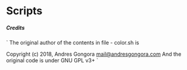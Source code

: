 # Scripts
##### Credits

`
The original author of the contents in file - color.sh is 

Copyright (c) 2018, Andres Gongora <mail@andresgongora.com> 
And the original code is under GNU GPL v3+
`
